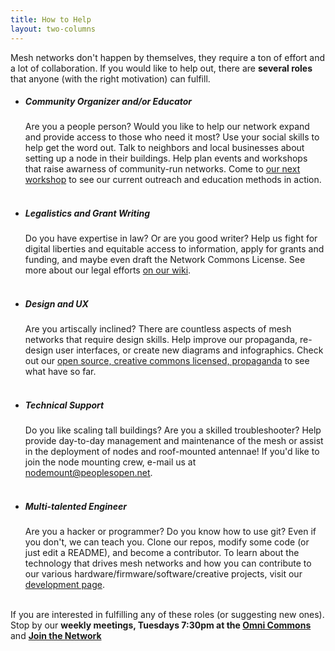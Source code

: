 ```yaml
---
title: How to Help
layout: two-columns
---
```


<p> Mesh networks don't happen by themselves, they require a ton of effort and a lot of collaboration. If you would like to help out, there are <strong>several roles</strong> that anyone (with the right motivation) can fulfill.
    <ul>
    <li><h5>Community Organizer and/or Educator</h5>
        Are you a people person? Would you like to help our network expand and provide access to those who need it most? Use your social skills to help get the word out. Talk to neighbors and local businesses about setting up a node in their buildings. Help plan events and workshops that raise awarness of community-run networks. Come to <a href="https://peoplesopen.net/workshop">our next workshop</a> to see our current outreach and education methods in action.<br></br>
    <li><h5>Legalistics and Grant Writing</h5>
    Do you have expertise in law? Or are you good writer? Help us fight for digital liberties and equitable access to information, apply for grants and funding, and maybe even draft the Network Commons License. See more about our legal efforts <a href="https://sudoroom.org/wiki/Mesh/Legal">on our wiki</a>.<br></br>
    <li><h5>Design and UX</h5>
    Are you artiscally inclined? There are countless aspects of mesh networks that require design skills. Help improve our propaganda, re-design user interfaces, or create new diagrams and infographics. Check out our <a href="https://github.com/sudomesh/propaganda">open source, creative commons licensed, propaganda</a> to see what have so far.<br></br>
    <li><h5>Technical Support</h5>
    Do you like scaling tall buildings? Are you a skilled troubleshooter? Help provide day-to-day management and maintenance of the mesh or assist in the deployment of nodes and roof-mounted antennae! If you'd like to join the node mounting crew, e-mail us at <a href="mailto:nodemount@peoplesopen.net">nodemount@peoplesopen.net</a>.<br></br>
    <li><h5>Multi-talented Engineer</h5>
    Are you a hacker or programmer? Do you know how to use git? Even if you don't, we can teach you. Clone our repos, modify some code (or just edit a README), and become a contributor. To learn about the technology that drives mesh networks and how you can contribute to our various hardware/firmware/software/creative projects, visit our <a href="developer.html">development page</a>.<br></br>
    </ul>
</p>
<p>If you are interested in fulfilling any of these roles (or suggesting new ones). Stop by our <strong>weekly meetings, Tuesdays 7:30pm at the <a href="https://omnicommons.org/">Omni Commons</a></strong> and <strong><a href="join-the-network.html">Join the Network</a></strong></h4>
